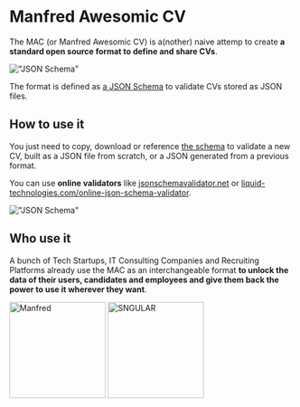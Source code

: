 # Manfred Awesomic CV

The MAC (or Manfred Awesomic CV) is a(nother) naive attemp to create **a standard open source format to define and share CVs**.

!["JSON Schema"](https://github.com/getmanfred/mac/blob/master/assets/readme/schema_screen_capture.png?raw=true "JSON Schema")

The format is defined as [a JSON Schema](https://json-schema.org/) to validate CVs stored as JSON files.

## How to use it

You just need to copy, download or reference [the schema](https://github.com/getmanfred/mac/blob/master/schema/schema.json) to validate a new CV, built as a JSON file from scratch, or a JSON generated from a previous format.

You can use **online validators** like [jsonschemavalidator.net](https://www.jsonschemavalidator.net/) or [liquid-technologies.com/online-json-schema-validator](https://www.liquid-technologies.com/online-json-schema-validator).

!["JSON Schema"](https://github.com/getmanfred/mac/blob/master/assets/readme/MAC_online_validator_example.png?raw=true "JSON Schema")

## Who use it

A bunch of Tech Startups, IT Consulting Companies and Recruiting Platforms already use the MAC as an interchangeable format **to unlock the data of their users, candidates and employees and give them back the power to use it wherever they want**.

<a href="https://www.getmanfred.com/" target="_blank"><img src="https://pbs.twimg.com/profile_images/946845160004112384/ap8_xjIa_400x400.jpg" alt="Manfred" width="170"/></a> <a href="https://www.sngular.com/" target="_blank"><img src="https://res.cloudinary.com/crunchbase-production/image/upload/c_lpad,h_170,w_170,f_auto,b_white,q_auto:eco,dpr_1/ympwkuxhx9lusfwrfbbb" alt="SNGULAR" width="170"/></a>
